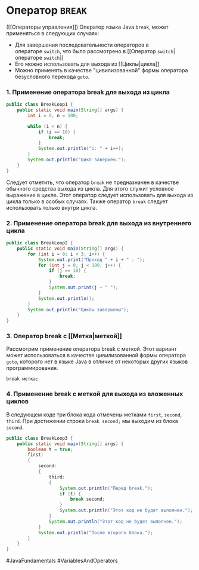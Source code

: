 # Оператор `BREAK`
([[Операторы управления]])
Оператор языка Java `break`, может применяться в следующих случаях:
-   Для завершения последовательности операторов в операторе `switch`, что было рассмотрено в [[Оператор `switch`|операторе `switch`]]
-   Его можно использовать для выхода из [[Циклы|цикла]].
-   Можно применять в качестве "цивилизованной" формы оператора безусловного перехода `goto`.

### 1. Применение оператора break для выхода из цикла
```java
public class BreakLoop1 {
    public static void main(String[] args) {
        int i = 0, n = 100;

        while (i < n) {
            if (i == 10) {
                break;
            }
            System.out.println("i: " + i++);
        }
        System.out.println("Цикл завершен.");
    }
}
```

Следует отметить, что оператор `break` не предназначен в качестве обычного средства выхода из цикла. Для этого служит условное выражение в цикле. Этот оператор следует использовать для выхода из цикла только в особых случаях. Также оператор `break` следует использовать только внутри цикла.

### 2. Применение оператора break для выхода из внутреннего цикла
```java
public class BreakLoop2 {
    public static void main(String[] args) {
        for (int i = 0; i < 3; i++) {
            System.out.print("Пpoxoд " + i + " : ");
            for (int j = 0; j < 100; j++) {
                if (j == 10) {
                    break;
                }
                System.out.print(j + " ");
            }
            System.out.println();
        }
        System.out.println("Циклы завершены");
    }
}
```

### 3. Оператор break с [[Метка|меткой]]
Рассмотрим применение оператора break с меткой. Этот вариант может использоваться в качестве цивилизованной формы оператора `goto`, которого нет в языке Java в отличие от некоторых других языков программирования.
```
break метка;
```

### 4. Применение break с меткой для выхода из вложенных циклов
В следующем коде три блока кода отмечены метками `first`, `second`, `third`. При достижении строки `break second;` мы выходим из блока `second`.
```java
public class BreakLoop3 {
    public static void main(String[] args) {
        boolean t = true;
        first:
        {
            second:
            {
                third:
                {
                    System.out.println("Перед break.");
                    if (t) {
                        break second;
                    }
                    System.out.println("Этот код не будет выполнен.");
                }
                System.out.println("Этот код не будет выполнен.");
            }
            System.out.println("После второго блока.");
        }
    }
}
```

#JavaFundamentals
#VariablesAndOperators